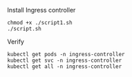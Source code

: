 Install Ingress controller
```
chmod +x ./script1.sh
./script.sh
```

Verify
```
kubectl get pods -n ingress-controller
kubectl get svc -n ingress-controller
kubectl get all -n ingress-controller
```

